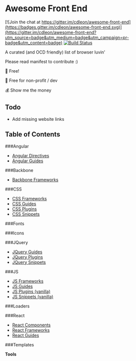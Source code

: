 # Awesome Front End

[![Join the chat at https://gitter.im/cdleon/awesome-front-end](https://badges.gitter.im/cdleon/awesome-front-end.svg)](https://gitter.im/cdleon/awesome-front-end?utm_source=badge&utm_medium=badge&utm_campaign=pr-badge&utm_content=badge)
[![Build Status](https://api.travis-ci.org/cdleon/awesome-front-end.svg?branch=master)](https://travis-ci.org/cdleon/awesome-front-end)

A curated (and OCD friendly) list of browser luvin'

Please read manifest to contribute :)

:gift_heart: Free!

:rainbow: Free for non-profit / dev

:moneybag: Show me the money

## Todo
- Add missing website links

## <a id="index"></a>Table of Contents

###Angular
 * [Angular Directives](https://github.com/cdleon/awesome-front-end/blob/master/Angular/Directives.md)
 * [Angular Guides](https://github.com/cdleon/awesome-front-end/blob/master/Angular/Guides.md)
 
###Backbone
 * [Backbone Frameworks](https://github.com/cdleon/awesome-front-end/Backbone/Frameworks.md)
 
###CSS
 * [CSS Frameworks](#css-frameworks)
 * [CSS Guides](#css-guides)
 * [CSS Plugins](#css-plugins)
 * [CSS Snippets](#css-snippets)
 
###Fonts

###Icons

###JQuery
 * [JQuery Guides](#jquery-guides)
 * [JQuery Plugins](#jquery-plugins)
 * [JQuery Snippets](#jquery-snippets)
 
###JS
 * [JS Frameworks](#js-frameworks)
 * [JS Guides](#js-guides)
 * [JS Plugins (vanilla)](#js-plugins)
 * [JS Snippets (vanilla)](#js-snippets)
 
###Loaders

###React
 * [React Components](#react-components)
 * [React Frameworks](#react-frameworks)
 * [React Guides](#react-guides)
 
###Templates

**Tools**

